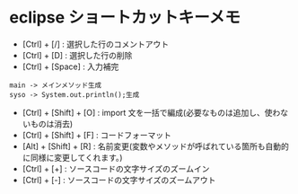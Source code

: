 # eclipse ショートカットキーメモ

- [Ctrl] + [/] : 選択した行のコメントアウト
- [Ctrl] + [D] : 選択した行の削除
- [Ctrl] + [Space] : 入力補完

```
main -> メインメソッド生成
syso -> System.out.println();生成
```

- [Ctrl] + [Shift] + [O] : import 文を一括で編成(必要なものは追加し、使わないものは消去)
- [Ctrl] + [Shift] + [F] : コードフォーマット
- [Alt] + [Shift] + [R] : 名前変更(変数やメソッドが呼ばれている箇所も自動的に同様に変更してくれます。)
- [Ctrl] + [+] : ソースコードの文字サイズのズームイン
- [Ctrl] + [-] : ソースコードの文字サイズのズームアウト

